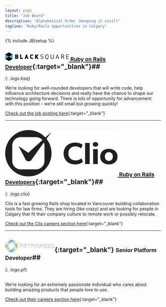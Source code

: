 ```yaml
---
layout: page
title: "Job Board"
description: "Alphabetical Order (keeping it civil)"
tagline: "Ruby/Rails opportunities in Calgary"
---
```

{% include JB/setup %}

## [![BlackSquare](assets/images/bsq-logo.png) <small>Ruby on Rails Developer</small>](http://blacksquare.ca/category/career){:target="_blank"}##
{: .logo.bsq}

We’re looking for well-rounded developers that will write code, help influence architecture decisions and really have the chance to shape our technology going forward. There is lots of opportunity for advancement with this position – we’re still small but growing quickly!

[Check out the job posting here](http://blacksquare.ca/2013/02/developer/){:target="_blank"}

---

## [![Clio](assets/images/clio-logo.png "Clio") <small>Ruby on Rails Developers</small>](http://goclio.com/careers){:target="_blank"}##
{: .logo.clio}

Clio is a fast growing Rails shop located in Vancouver building collaboration tools for law firms. They are hiring (like crazy) and are looking for people in Calgary that fit their company culture to remote work or possibly relocate.

[Check out the Clio careers section here](http://goclio.com/careers){:target="_blank"}

---

## [![PetroFeed](assets/images/petrofeed-logo.png "Petrofeed")](http://petrofeed.com/company/careers){:target="_blank"}  <small>Senior Platform Developer</small>##
{: .logo.pf}

<br>
We’re looking for an extremely passionate individual who cares about building amazing products that people love to use.

[Check out their careers section here](https://www.petrofeed.com/company/careers/platform){:target="_blank"}